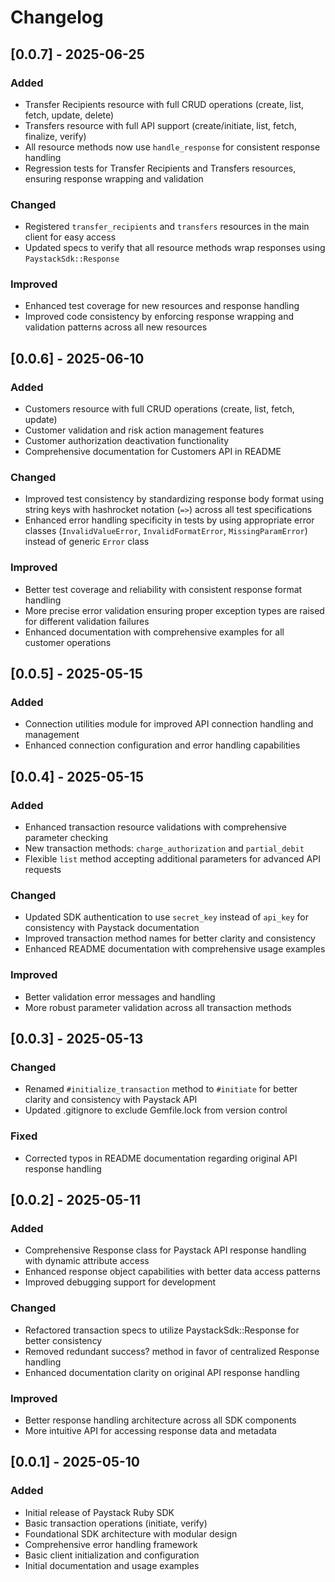 # Changelog

## [0.0.7] - 2025-06-25

### Added

- Transfer Recipients resource with full CRUD operations (create, list, fetch, update, delete)
- Transfers resource with full API support (create/initiate, list, fetch, finalize, verify)
- All resource methods now use `handle_response` for consistent response handling
- Regression tests for Transfer Recipients and Transfers resources, ensuring response wrapping and validation

### Changed

- Registered `transfer_recipients` and `transfers` resources in the main client for easy access
- Updated specs to verify that all resource methods wrap responses using `PaystackSdk::Response`

### Improved

- Enhanced test coverage for new resources and response handling
- Improved code consistency by enforcing response wrapping and validation patterns across all new resources

## [0.0.6] - 2025-06-10

### Added

- Customers resource with full CRUD operations (create, list, fetch, update)
- Customer validation and risk action management features
- Customer authorization deactivation functionality
- Comprehensive documentation for Customers API in README

### Changed

- Improved test consistency by standardizing response body format using string keys with hashrocket notation (`=>`) across all test specifications
- Enhanced error handling specificity in tests by using appropriate error classes (`InvalidValueError`, `InvalidFormatError`, `MissingParamError`) instead of generic `Error` class

### Improved

- Better test coverage and reliability with consistent response format handling
- More precise error validation ensuring proper exception types are raised for different validation failures
- Enhanced documentation with comprehensive examples for all customer operations

## [0.0.5] - 2025-05-15

### Added

- Connection utilities module for improved API connection handling and management
- Enhanced connection configuration and error handling capabilities

## [0.0.4] - 2025-05-15

### Added

- Enhanced transaction resource validations with comprehensive parameter checking
- New transaction methods: `charge_authorization` and `partial_debit`
- Flexible `list` method accepting additional parameters for advanced API requests

### Changed

- Updated SDK authentication to use `secret_key` instead of `api_key` for consistency with Paystack documentation
- Improved transaction method names for better clarity and consistency
- Enhanced README documentation with comprehensive usage examples

### Improved

- Better validation error messages and handling
- More robust parameter validation across all transaction methods

## [0.0.3] - 2025-05-13

### Changed

- Renamed `#initialize_transaction` method to `#initiate` for better clarity and consistency with Paystack API
- Updated .gitignore to exclude Gemfile.lock from version control

### Fixed

- Corrected typos in README documentation regarding original API response handling

## [0.0.2] - 2025-05-11

### Added

- Comprehensive Response class for Paystack API response handling with dynamic attribute access
- Enhanced response object capabilities with better data access patterns
- Improved debugging support for development

### Changed

- Refactored transaction specs to utilize PaystackSdk::Response for better consistency
- Removed redundant success? method in favor of centralized Response handling
- Enhanced documentation clarity on original API response handling

### Improved

- Better response handling architecture across all SDK components
- More intuitive API for accessing response data and metadata

## [0.0.1] - 2025-05-10

### Added

- Initial release of Paystack Ruby SDK
- Basic transaction operations (initiate, verify)
- Foundational SDK architecture with modular design
- Comprehensive error handling framework
- Basic client initialization and configuration
- Initial documentation and usage examples
